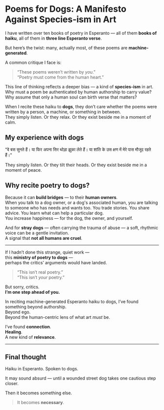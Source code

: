 # Poems for Dogs: A Manifesto Against Species-ism in Art

I have written over ten books of poetry in Esperanto — all of them **books of haiku**, all of them in **three line Esperanto verse**.

But here’s the twist: many, actually most, of these poems are **machine-generated**.

A common critique I face is:  
> “These poems weren’t written by *you*.”  
> “Poetry must come from the human heart.”

This line of thinking reflects a deeper bias — a kind of **species-ism** in art.  
Why must a poem be authenticated by human authorship to carry value?  
Why assume that only a human soul can birth verse that matters?

When I recite these haiku to **dogs**, they don’t care whether the poems were written by a person, a machine, or something in between.  
They simply listen. Or they relax. Or they exist beside me in a moment of calm.

## My experience with dogs


"वे बस सुनते हैं। या फिर अपना सिर थोड़ा झुका लेते हैं। या शांति के उस क्षण में मेरे पास मौजूद रहते हैं।"

They simply listen. Or they tilt their heads. Or they exist beside me in a moment of peace.

## Why recite poetry to dogs?

Because it can **build bridges** — to their **human owners**.  
When you talk to a dog owner, or a dog's associated human, you are talking to someone who has needs and wants too.
You trade stories. You share advice. You learn what can help a particular dog.  
You increase happiness — for the dog, the owner, and yourself.

And for **stray dogs** — often carrying the trauma of abuse — a soft, rhythmic voice can be a gentle invitation.  
A signal that **not all humans are cruel**.  

---

If I hadn’t done this strange, quiet work —  
this **ministry of poetry to dogs** —  
perhaps the critics’ arguments would have landed.

> “This isn’t real poetry.”  
> “This isn’t *your* poetry.”

But sorry, critics.  
**I’m one step ahead of you.**

In reciting machine-generated Esperanto haiku to dogs, I’ve found something beyond authorship.  
Beyond ego.  
Beyond the human-centric lens of what art *must* be.

I’ve found **connection**.  
**Healing**.  
A new kind of **relevance**.

---

## Final thought

Haiku in Esperanto. Spoken to dogs.

It may sound absurd — until a wounded street dog takes one cautious step closer.

Then it becomes something else.

> It becomes **necessary**.

